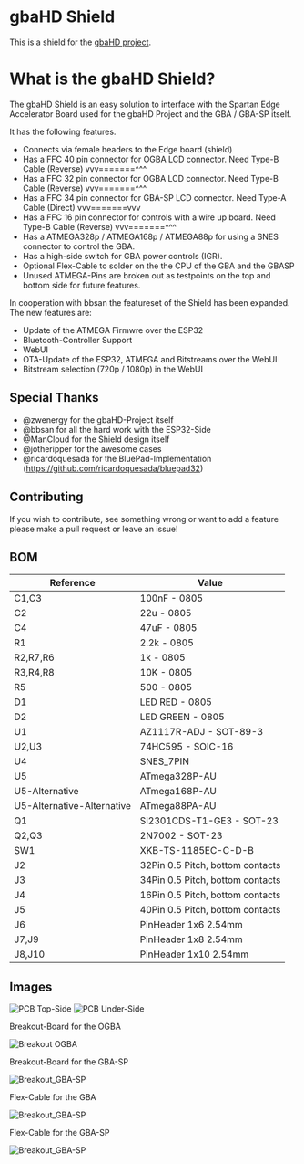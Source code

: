 # gbaHD Shield
This is a shield for the [gbaHD project](https://github.com/zwenergy/gbaHD).  

# What is the gbaHD Shield?
The gbaHD Shield is an easy solution to interface with the Spartan Edge Accelerator Board used for the gbaHD Project and the GBA / GBA-SP itself.

It has the following features.
- Connects via female headers to the Edge board (shield)
- Has a FFC 40 pin connector for OGBA LCD connector. Need Type-B Cable (Reverse) vvv=======^^^
- Has a FFC 32 pin connector for OGBA LCD connector. Need Type-B Cable (Reverse) vvv=======^^^
- Has a FFC 34 pin connector for GBA-SP LCD connector. Need Type-A Cable (Direct) vvv=======vvv
- Has a FFC 16 pin connector for controls with a wire up board. Need Type-B Cable (Reverse) vvv=======^^^
- Has a ATMEGA328p / ATMEGA168p / ATMEGA88p for using a SNES connector to control the GBA.
- Has a high-side switch for GBA power controls (IGR).
- Optional Flex-Cable to solder on the the CPU of the GBA and the GBASP
- Unused ATMEGA-Pins are broken out as testpoints on the top and bottom side for future features.


In cooperation with bbsan the featureset of the Shield has been expanded.
The new features are:
- Update of the ATMEGA Firmwre over the ESP32
- Bluetooth-Controller Support
- WebUI
- OTA-Update of the ESP32, ATMEGA and Bitstreams over the WebUI
- Bitstream selection (720p / 1080p) in the WebUI

## Special Thanks
- @zwenergy for the gbaHD-Project itself
- @bbsan for all the hard work with the ESP32-Side
- @ManCloud for the Shield design itself
- @jotheripper for the awesome cases
- @ricardoquesada for the BluePad-Implementation (https://github.com/ricardoquesada/bluepad32)


## Contributing
If you wish to contribute, see something wrong or want to add a feature please make a pull request or leave an issue!

## BOM
|Reference	|Value    |
|---------	|--------						|
|C1,C3	|100nF - 0805|
|C2	|22u - 0805|
|C4	|47uF - 0805|
|R1	|2.2k - 0805|
|R2,R7,R6	|1k - 0805|
|R3,R4,R8	|10K - 0805|
|R5	|500 - 0805|
|D1	|LED RED - 0805|
|D2	|LED GREEN - 0805|
|U1	|AZ1117R-ADJ - SOT-89-3|
|U2,U3	|74HC595 - SOIC-16|
|U4	|SNES_7PIN|
|U5	|ATmega328P-AU|
|U5-Alternative	|ATmega168P-AU|
|U5-Alternative-Alternative	|ATmega88PA-AU|
|Q1	|SI2301CDS-T1-GE3 - SOT-23|
|Q2,Q3	|2N7002 - SOT-23|
|SW1	|XKB-TS-1185EC-C-D-B|
|J2			|32Pin 0.5 Pitch, bottom contacts|
|J3			|34Pin 0.5 Pitch, bottom contacts|
|J4			|16Pin 0.5 Pitch, bottom contacts|
|J5			|40Pin 0.5 Pitch, bottom contacts|
|J6	|PinHeader 1x6 2.54mm|
|J7,J9	|PinHeader 1x8 2.54mm|
|J8,J10	|PinHeader 1x10 2.54mm|



## Images
![PCB Top-Side](./static/shield_topside.png "PCB")
![PCB Under-Side](./static/shield_underside.png "PCB")

Breakout-Board for the OGBA

![Breakout OGBA](./static/breakout.png "Breakout PCB")

Breakout-Board for the GBA-SP

![Breakout_GBA-SP](./static/breakout_SP.png "Breakout PCB for GBA SP")

Flex-Cable for the GBA

![Breakout_GBA-SP](./static/gba_cpu_flex.jpg "Flex for the GBA CPU")

Flex-Cable for the GBA-SP

![Breakout_GBA-SP](./static/gbasp_cpu_flex.jpg "Flex for the GBA CPU")
